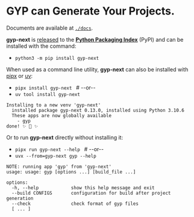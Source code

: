 GYP can Generate Your Projects.
===================================

Documents are available at [`./docs`](./docs).

__gyp-next__ is [released](https://github.com/nodejs/gyp-next/releases) to the [__Python Packaging Index__](https://pypi.org/project/gyp-next) (PyPI) and can be installed with the command:
* `python3 -m pip install gyp-next`

When used as a command line utility, __gyp-next__ can also be installed with [pipx](https://pypa.github.io/pipx) or [uv](https://docs.astral.sh/uv):
* `pipx install gyp-next ` # --or--
* `uv tool install gyp-next`
```
Installing to a new venv 'gyp-next'
  installed package gyp-next 0.13.0, installed using Python 3.10.6
  These apps are now globally available
    - gyp
done! ✨ 🌟 ✨
```

Or to run __gyp-next__ directly without installing it:
* `pipx run gyp-next --help ` # --or--
* `uvx --from=gyp-next gyp --help`
```
NOTE: running app 'gyp' from 'gyp-next'
usage: usage: gyp [options ...] [build_file ...]

options:
  -h, --help            show this help message and exit
  --build CONFIGS       configuration for build after project generation
  --check               check format of gyp files
  [ ... ]
```
